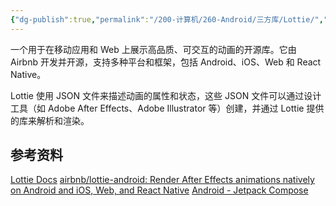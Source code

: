 ```yaml
---
{"dg-publish":true,"permalink":"/200-计算机/260-Android/三方库/Lottie/","noteIcon":""}
---
```


一个用于在移动应用和 Web 上展示高品质、可交互的动画的开源库。它由 Airbnb 开发并开源，支持多种平台和框架，包括 Android、iOS、Web 和 React Native。

Lottie 使用 JSON 文件来描述动画的属性和状态，这些 JSON 文件可以通过设计工具（如 Adobe After Effects、Adobe Illustrator 等）创建，并通过 Lottie 提供的库来解析和渲染。


## 参考资料
[Lottie Docs](https://airbnb.io/lottie/#/)
[airbnb/lottie-android: Render After Effects animations natively on Android and iOS, Web, and React Native](https://github.com/airbnb/lottie-android)
[Android - Jetpack Compose](https://airbnb.io/lottie/#/android-compose)